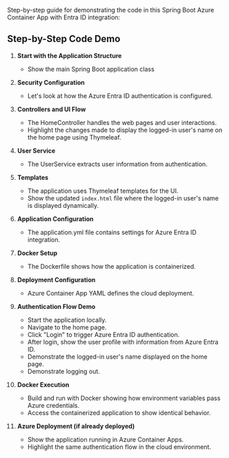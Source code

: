Step-by-step guide for demonstrating the code in this Spring Boot Azure Container App with Entra ID integration:

## Step-by-Step Code Demo

1. **Start with the Application Structure**
   - Show the main Spring Boot application class

2. **Security Configuration**
   - Let's look at how the Azure Entra ID authentication is configured.

3. **Controllers and UI Flow**
   - The HomeController handles the web pages and user interactions.
   - Highlight the changes made to display the logged-in user's name on the home page using Thymeleaf.

4. **User Service**
   - The UserService extracts user information from authentication.

5. **Templates**
   - The application uses Thymeleaf templates for the UI.
   - Show the updated `index.html` file where the logged-in user's name is displayed dynamically.

6. **Application Configuration**
   - The application.yml file contains settings for Azure Entra ID integration.

7. **Docker Setup**
   - The Dockerfile shows how the application is containerized.

8. **Deployment Configuration**
   - Azure Container App YAML defines the cloud deployment.

9. **Authentication Flow Demo**
   - Start the application locally.
   - Navigate to the home page.
   - Click "Login" to trigger Azure Entra ID authentication.
   - After login, show the user profile with information from Azure Entra ID.
   - Demonstrate the logged-in user's name displayed on the home page.
   - Demonstrate logging out.

10. **Docker Execution**
    - Build and run with Docker showing how environment variables pass Azure credentials.
    - Access the containerized application to show identical behavior.

11. **Azure Deployment (if already deployed)**
    - Show the application running in Azure Container Apps.
    - Highlight the same authentication flow in the cloud environment.